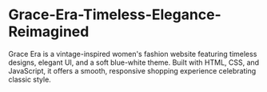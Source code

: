 # Grace-Era-Timeless-Elegance-Reimagined
Grace Era is a vintage-inspired women's fashion website featuring timeless designs, elegant UI, and a soft blue-white theme. Built with HTML, CSS, and JavaScript, it offers a smooth, responsive shopping experience celebrating classic style.
